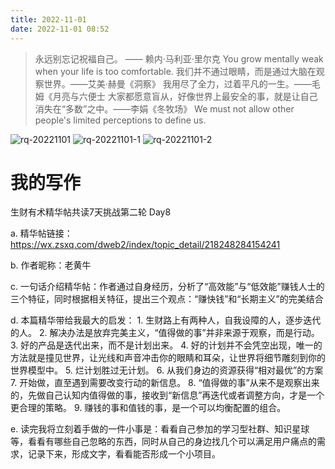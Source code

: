 ```yaml
---
title: 2022-11-01
date: 2022-11-01 08:52
---
```


> 永远别忘记祝福自己。 —— 赖内·马利亚·里尔克
> You grow mentally weak when your life is too comfortable.
> 我们并不通过眼睛，而是通过大脑在观察世界。——艾美·赫曼《洞察》
> 我用尽了全力，过着平凡的一生。——毛姆《月亮与六便士
> 大家都愿意盲从，好像世界上最安全的事，就是让自己消失在“多数”之中。——李娟《冬牧场》
> We must not allow other people's limited perceptions to define us. ​​​​

![rq-20221101](http://images.iotop.work/upic/2022111-rq-20221101.jpg)
![rq-20221101-1](http://images.iotop.work/upic/2022111-rq-20221101-1.jpg)
![rq-20221101-2](http://images.iotop.work/upic/2022111-rq-20221101-2.jpg)


# 我的写作

生财有术精华帖共读7天挑战第二轮 Day8

a. 精华帖链接：https://wx.zsxq.com/dweb2/index/topic_detail/218248284154241

b. 作者昵称：老黄牛

c. 一句话介绍精华帖：作者通过自身经历，分析了“高效能”与“低效能”赚钱人士的三个特征，同时根据相关特征，提出三个观点：“赚快钱”和“长期主义”的完美结合

d. 本篇精华带给我最大的启发：
    1. 生财路上有两种人，自我设障的人，逐步迭代的人。
    2. 解决办法是放弃完美主义，“值得做的事”并非来源于观察，而是行动。
    3. 好的产品是迭代出来，而不是计划出来。
    4. 好的计划并不会凭空出现，唯一的方法就是撞见世界，让光线和声音冲击你的眼睛和耳朵，让世界将细节雕刻到你的世界模型中。
    5. 烂计划胜过无计划。
    6. 从我们身边的资源获得“相对最优”的方案
    7. 开始做，直至遇到需要改变行动的新信息。
    8. “值得做的事”从来不是观察出来的，先做自己认知内值得做的事，接收到“新信息”再迭代或者调整方向，才是一个更合理的策略。
    9. 赚钱的事和值钱的事，是一个可以均衡配置的组合。

e. 读完我将立刻着手做的一件小事是：看看自己参加的学习型社群、知识星球等，看看有哪些自己忽略的东西，同时从自己的身边找几个可以满足用户痛点的需求，记录下来，形成文字，看看能否形成一个小项目。
